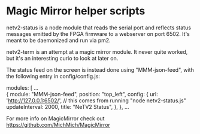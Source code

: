 # Magic Mirror helper scripts

netv2-status is a node module that reads the serial port and
reflects status messages emitted by the FPGA firmware to
a webserver on port 6502. It's meant to be daemonized and run via pm2.

netv2-term is an attempt at a magic mirror module. It never quite worked,
but it's an interesting curio to look at later on.

The status feed on the screen is instead done using "MMM-json-feed", with the
following entry in config/config.js:

   modules: [
...   
		{
		    module: "MMM-json-feed",
		    position: "top_left",
  		    config: {
			url: 'http://127.0.0.1:6502/',  // this comes from running "node netv2-status.js"
			updateInterval: 2000,
			title: "NeTV2 Status",
		    },
		},
...

For more info on MagicMirror check out https://github.com/MichMich/MagicMirror
